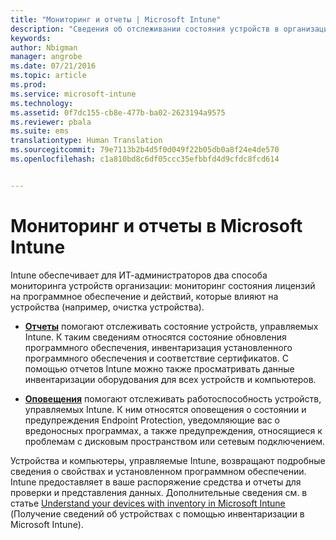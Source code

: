 ```yaml
---
title: "Мониторинг и отчеты | Microsoft Intune"
description: "Сведения об отслеживании состояния устройств в организации с помощью мониторинга и отчетов Intune."
keywords: 
author: Nbigman
manager: angrobe
ms.date: 07/21/2016
ms.topic: article
ms.prod: 
ms.service: microsoft-intune
ms.technology: 
ms.assetid: 0f7dc155-cb8e-477b-ba02-2623194a9575
ms.reviewer: pbala
ms.suite: ems
translationtype: Human Translation
ms.sourcegitcommit: 79e7113b2b4d5f0d049f22b05db0a8f24e4de570
ms.openlocfilehash: c1a810bd8c6df05ccc35efbbfd4d9cfdc8fcd614


---
```


# Мониторинг и отчеты в Microsoft Intune
Intune обеспечивает для ИТ-администраторов два способа мониторинга устройств организации: мониторинг состояния лицензий на программное обеспечение и действий, которые влияют на устройства (например, очистка устройства).

-   **[Отчеты](../deploy-use/understand-microsoft-intune-operations-by-using-reports.md)** помогают отслеживать состояние устройств, управляемых Intune. К таким сведениям относятся состояние обновления программного обеспечения, инвентаризация установленного программного обеспечения и соответствие сертификатов.
     С помощью отчетов Intune можно также просматривать данные инвентаризации оборудования для всех устройств и компьютеров.

-   **[Оповещения](../deploy-use/get-notified-by-alerts.md)** помогают отслеживать работоспособность устройств, управляемых Intune. К ним относятся оповещения о состоянии и предупреждения Endpoint Protection, уведомляющие вас о вредоносных программах, а также предупреждения, относящиеся к проблемам с дисковым пространством или сетевым подключением.

Устройства и компьютеры, управляемые Intune, возвращают подробные сведения о свойствах и установленном программном обеспечении. Intune предоставляет в ваше распоряжение средства и отчеты для проверки и представления данных. Дополнительные сведения см. в статье [Understand your devices with inventory in Microsoft Intune](../deploy-use/understand-your-devices-with-inventory-in-microsoft-intune.md) (Получение сведений об устройствах с помощью инвентаризации в Microsoft Intune).



<!--HONumber=Aug16_HO3-->


